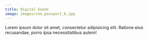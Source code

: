 ```yaml
---
title: Digital Goods
image: images/zoo_passport_6.jpg
---
```


Lorem ipsum dolor sit amet, consectetur adipisicing elit. Ratione eius recusandae, porro ipsa necessitatibus autem!